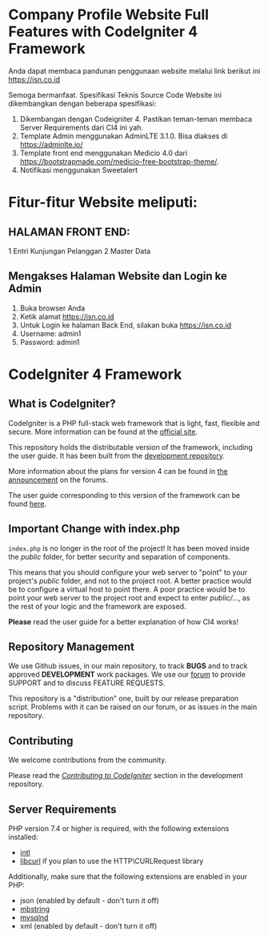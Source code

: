 # Company Profile Website Full Features with CodeIgniter 4 Framework
Anda dapat membaca pandunan penggunaan website melalui link berikut ini https://isn.co.id

Semoga bermanfaat.
Spesifikasi Teknis Source Code
Website ini dikembangkan dengan beberapa spesifikasi:
1. Dikembangan dengan Codeigniter 4. Pastikan teman-teman membaca Server Requirements dari CI4 ini yah.
2. Template Admin menggunakan AdminLTE 3.1.0. Bisa diakses di https://adminlte.io/
3. Template front end menggunakan Medicio 4.0 dari https://bootstrapmade.com/medicio-free-bootstrap-theme/.
4. Notifikasi menggunakan Sweetalert

# Fitur-fitur Website meliputi:

## HALAMAN FRONT END:
1 Entri Kunjungan Pelanggan
2 Master Data

## Mengakses Halaman Website dan Login ke Admin
1. Buka browser Anda
2. Ketik alamat https://isn.co.id
3. Untuk Login ke halaman Back End, silakan buka https://isn.co.id
4. Username: admin1
5. Password: admin1

# CodeIgniter 4 Framework

## What is CodeIgniter?

CodeIgniter is a PHP full-stack web framework that is light, fast, flexible and secure.
More information can be found at the [official site](http://codeigniter.com).

This repository holds the distributable version of the framework,
including the user guide. It has been built from the
[development repository](https://github.com/codeigniter4/CodeIgniter4).

More information about the plans for version 4 can be found in [the announcement](http://forum.codeigniter.com/thread-62615.html) on the forums.

The user guide corresponding to this version of the framework can be found
[here](https://codeigniter4.github.io/userguide/).


## Important Change with index.php

`index.php` is no longer in the root of the project! It has been moved inside the *public* folder,
for better security and separation of components.

This means that you should configure your web server to "point" to your project's *public* folder, and
not to the project root. A better practice would be to configure a virtual host to point there. A poor practice would be to point your web server to the project root and expect to enter *public/...*, as the rest of your logic and the
framework are exposed.

**Please** read the user guide for a better explanation of how CI4 works!

## Repository Management

We use Github issues, in our main repository, to track **BUGS** and to track approved **DEVELOPMENT** work packages.
We use our [forum](http://forum.codeigniter.com) to provide SUPPORT and to discuss
FEATURE REQUESTS.

This repository is a "distribution" one, built by our release preparation script.
Problems with it can be raised on our forum, or as issues in the main repository.

## Contributing

We welcome contributions from the community.

Please read the [*Contributing to CodeIgniter*](https://github.com/codeigniter4/CodeIgniter4/blob/develop/contributing.md) section in the development repository.

## Server Requirements

PHP version 7.4 or higher is required, with the following extensions installed:

- [intl](http://php.net/manual/en/intl.requirements.php)
- [libcurl](http://php.net/manual/en/curl.requirements.php) if you plan to use the HTTP\CURLRequest library

Additionally, make sure that the following extensions are enabled in your PHP:

- json (enabled by default - don't turn it off)
- [mbstring](http://php.net/manual/en/mbstring.installation.php)
- [mysqlnd](http://php.net/manual/en/mysqlnd.install.php)
- xml (enabled by default - don't turn it off)
